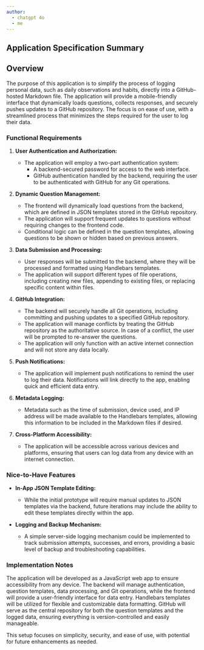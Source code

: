 ```yaml
---
author:
  - chatgpt 4o
  - me
---
```


## Application Specification Summary

## Overview

The purpose of this application is to simplify the process of logging personal data, such as daily observations and habits, directly into a GitHub-hosted Markdown file. The application will provide a mobile-friendly interface that dynamically loads questions, collects responses, and securely pushes updates to a GitHub repository. The focus is on ease of use, with a streamlined process that minimizes the steps required for the user to log their data.

### Functional Requirements

1. **User Authentication and Authorization:**
   - The application will employ a two-part authentication system:
     - A backend-secured password for access to the web interface.
     - GitHub authentication handled by the backend, requiring the user to be authenticated with GitHub for any Git operations.

2. **Dynamic Question Management:**
   - The frontend will dynamically load questions from the backend, which are defined in JSON templates stored in the GitHub repository.
   - The application will support frequent updates to questions without requiring changes to the frontend code.
   - Conditional logic can be defined in the question templates, allowing questions to be shown or hidden based on previous answers.

3. **Data Submission and Processing:**
   - User responses will be submitted to the backend, where they will be processed and formatted using Handlebars templates.
   - The application will support different types of file operations, including creating new files, appending to existing files, or replacing specific content within files.

4. **GitHub Integration:**
   - The backend will securely handle all Git operations, including committing and pushing updates to a specified GitHub repository.
   - The application will manage conflicts by treating the GitHub repository as the authoritative source. In case of a conflict, the user will be prompted to re-answer the questions.
   - The application will only function with an active internet connection and will not store any data locally.

5. **Push Notifications:**
   - The application will implement push notifications to remind the user to log their data. Notifications will link directly to the app, enabling quick and efficient data entry.

6. **Metadata Logging:**
   - Metadata such as the time of submission, device used, and IP address will be made available to the Handlebars templates, allowing this information to be included in the Markdown files if desired.

7. **Cross-Platform Accessibility:**
   - The application will be accessible across various devices and platforms, ensuring that users can log data from any device with an internet connection.

### Nice-to-Have Features

- **In-App JSON Template Editing:**
  - While the initial prototype will require manual updates to JSON templates via the backend, future iterations may include the ability to edit these templates directly within the app.
  
- **Logging and Backup Mechanism:**
  - A simple server-side logging mechanism could be implemented to track submission attempts, successes, and errors, providing a basic level of backup and troubleshooting capabilities.

### Implementation Notes

The application will be developed as a JavaScript web app to ensure accessibility from any device. The backend will manage authentication, question templates, data processing, and Git operations, while the frontend will provide a user-friendly interface for data entry. Handlebars templates will be utilized for flexible and customizable data formatting. GitHub will serve as the central repository for both the question templates and the logged data, ensuring everything is version-controlled and easily manageable.

This setup focuses on simplicity, security, and ease of use, with potential for future enhancements as needed.
